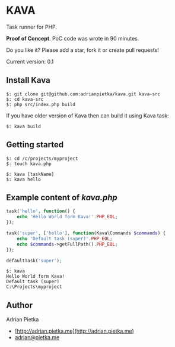 # KAVA

Task runner for PHP.

**Proof of Concept**. PoC code was wrote in 90 minutes.

Do you like it? Please add a star, fork it or create pull requests!

Current version: 0.1

## Install Kava

```
$: git clone git@github.com:adrianpietka/kava.git kava-src
$: cd kava-src
$: php src/index.php build
```

If you have older version of Kava then can build it using Kava task:

```
$: kava build
```

## Getting started

```
$: cd /c/projects/myproject
$: touch kava.php

$: kava [taskName]
$: kava hello
```

## Example content of *kava.php*

```php
task('hello', function() {
    echo 'Hello World form Kava!'.PHP_EOL;
});

task('super', ['hello'], function(Kava\Commands $commands) {
    echo 'Default task (super)'.PHP_EOL;
    echo $commands->getFullPath().PHP_EOL;
});

defaultTask('super');
```

```
$: kava
Hello World form Kava!
Default task (super)
C:\Projects\myproject
```

## Author

Adrian Pietka

- [http://adrian.pietka.me](http://adrian.pietka.me)
- [adrian@pietka.me](mailto:adrian@pietka.me)